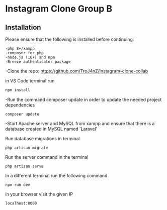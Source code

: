 
# Instagram Clone Group B
    





## Installation

Please ensure that the following is installed before continuing: 

```
-php 8+/xampp
-composer for php
-node.js (16+) and npm
-Breeze authenticator package
```
 
-Clone the repo: https://github.com/TroJ4nZ/instagram-clone-collab

in VS Code terminal run
```bash
npm install
```

-Run the command composer update in order to update the needed project dependencies
```
composer update
```
-Start Apache server and MySQL from xampp and ensure that there is a database created in MySQL named 'Laravel'

Run database migrations in terminal
```
php artisan migrate
```
Run the server command in the terminal
```
php artisan serve
```
In a different terminal run the following command
```
npm run dev
```

in your browser visit the given IP
```
localhost:8000
```
